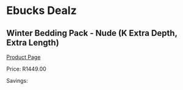 
# Ebucks Dealz
## Winter Bedding Pack - Nude (K Extra Depth, Extra Length)
[Product Page](https://www.ebucks.com/web/shop/productSelected.do?prodId=1196425782&catId=704984344)

Price: R1449.00

Savings: 


	